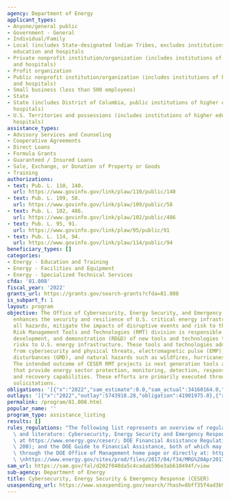```yaml
---
agency: Department of Energy
applicant_types:
- Anyone/general public
- Government - General
- Individual/Family
- Local (includes State-designated lndian Tribes, excludes institutions of higher
  education and hospitals
- Private nonprofit institution/organization (includes institutions of higher education
  and hospitals)
- Profit organization
- Public nonprofit institution/organization (includes institutions of higher education
  and hospitals)
- Small business (less than 500 employees)
- State
- State (includes District of Columbia, public institutions of higher education and
  hospitals)
- U.S. Territories and possessions (includes institutions of higher education and
  hospitals)
assistance_types:
- Advisory Services and Counseling
- Cooperative Agreements
- Direct Loans
- Formula Grants
- Guaranteed / Insured Loans
- Sale, Exchange, or Donation of Property or Goods
- Training
authorizations:
- text: Pub. L. 110, 140.
  url: https://www.govinfo.gov/link/plaw/110/public/140
- text: Pub. L. 109, 58.
  url: https://www.govinfo.gov/link/plaw/109/public/58
- text: Pub. L. 102, 486.
  url: https://www.govinfo.gov/link/plaw/102/public/486
- text: Pub. L. 95, 91.
  url: https://www.govinfo.gov/link/plaw/95/public/91
- text: Pub. L. 114, 94.
  url: https://www.govinfo.gov/link/plaw/114/public/94
beneficiary_types: []
categories:
- Energy - Education and Training
- Energy - Facilities and Equipment
- Energy - Specialized Technical Services
cfda: '81.008'
fiscal_year: '2022'
grants_url: https://grants.gov/search-grants?cfda=81.008
is_subpart_f: 1
layout: program
objective: The Office of Cybersecurity, Energy Security, and Emergency Response (CESER)
  enhances the security and resilience of U.S. critical energy infrastructure from
  all hazards, mitigate the impacts of disruptive events and risk to the sector overall.  CESER’s
  Risk Management Tools and Technologies (RMT) division is responsible for research,
  development, and demonstration (RD&D) of new tools and technologies that address
  risks to U.S. energy infrastructure. These tools and technologies address risks
  from cybersecurity and physical threats, electromagnetic pulse (EMP), geomagnetic
  disturbances (GMD), and natural hazards such as wildfires, hurricanes, and flooding.
  The intended outcome of CESER RMT projects is next generation tools and technologies
  that provide energy sector protection, monitoring, detection, response, containment,
  and recovery capabilities. These efforts are primarily executed through competitive
  solicitations.
obligations: '[{"x":"2022","sam_estimate":0.0,"sam_actual":34160164.0,"usa_spending_actual":34651975.0},{"x":"2023","sam_estimate":21000000.0,"sam_actual":0.0,"usa_spending_actual":20186724.29},{"x":"2024","sam_estimate":93400000.0,"sam_actual":0.0,"usa_spending_actual":86759621.47}]'
outlays: '[{"x":"2022","outlay":5743918.28,"obligation":41901975.0},{"x":"2023","outlay":2732314.89,"obligation":6350000.0},{"x":"2024","outlay":1284092.52,"obligation":81883856.0}]'
permalink: /program/81.008.html
popular_name: ''
program_type: assistance_listing
results: []
rules_regulations: "The following list represents an overview of regulations, guidelines,\
  \ and literature: Cybersecurity, Energy Security and Emergency Response homepage,\
  \ at https://www.energy.gov/ceser/; DOE Financial Assistance Regulations (2 CFR\
  \ 200); and the DOE Guide to Financial Assistance, both of which may be accessed\
  \ through the DOE Office of Management home page or directly at: https://www.energy.gov/sites/prod/files/2017/04/f34/FA%20GUIDE%20April2017.pdf\
  \ \nhttps://www.energy.gov/sites/prod/files/2017/04/f34/MRG%20Apr2017.pdf"
sam_url: https://sam.gov/fal/d202f048da5c4cadab596e3ab610494f/view
sub-agency: Department of Energy
title: Cybersecurity, Energy Security & Emergency Response (CESER)
usaspending_url: https://www.usaspending.gov/search/?hash=8bff35f4ad3b9a6508ec4ef06ce75ef4
---
```

